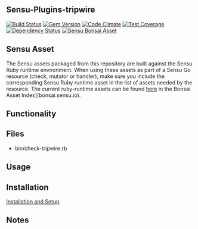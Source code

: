 ## Sensu-Plugins-tripwire

[ ![Build Status](https://travis-ci.org/sensu-plugins/sensu-plugins-tripwire.svg?branch=master)](https://travis-ci.org/sensu-plugins/sensu-plugins-tripwire)
[![Gem Version](https://badge.fury.io/rb/sensu-plugins-tripwire.svg)](http://badge.fury.io/rb/sensu-plugins-tripwire)
[![Code Climate](https://codeclimate.com/github/sensu-plugins/sensu-plugins-tripwire/badges/gpa.svg)](https://codeclimate.com/github/sensu-plugins/sensu-plugins-tripwire)
[![Test Coverage](https://codeclimate.com/github/sensu-plugins/sensu-plugins-tripwire/badges/coverage.svg)](https://codeclimate.com/github/sensu-plugins/sensu-plugins-tripwire)
[![Dependency Status](https://gemnasium.com/sensu-plugins/sensu-plugins-tripwire.svg)](https://gemnasium.com/sensu-plugins/sensu-plugins-tripwire)
[![Sensu Bonsai Asset](https://img.shields.io/badge/Bonsai-Download%20Me-brightgreen.svg?colorB=89C967&logo=sensu)](https://bonsai.sensu.io/assets/sensu-plugins/sensu-plugins-tripwire)

## Sensu Asset
The Sensu assets packaged from this repository are built against the
Sensu Ruby runtime environment. When using these assets as part of a
Sensu Go resource (check, mutator or handler), make sure you include
the corresponding Sensu Ruby runtime asset in the list of assets
needed by the resource. The current ruby-runtime assets can be found
[here](https://bonsai.sensu.io/assets/sensu/sensu-ruby-runtime) in the
Bonsai Asset Index](bonsai.sensu.io).

## Functionality

## Files
 * bin/check-tripwire.rb

## Usage

## Installation

[Installation and Setup](http://sensu-plugins.io/docs/installation_instructions.html)


## Notes
